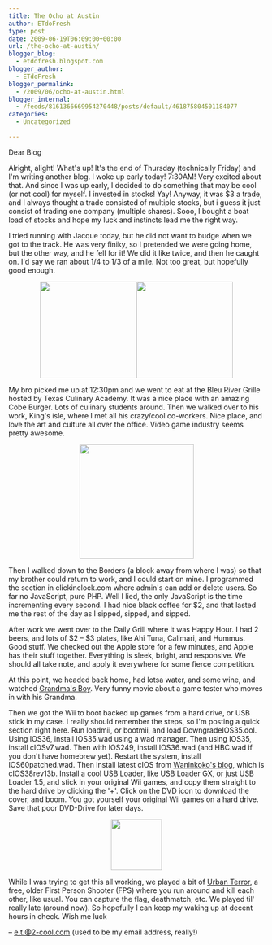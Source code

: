 ```yaml
---
title: The Ocho at Austin
author: ETdoFresh
type: post
date: 2009-06-19T06:09:00+00:00
url: /the-ocho-at-austin/
blogger_blog:
  - etdofresh.blogspot.com
blogger_author:
  - ETdoFresh
blogger_permalink:
  - /2009/06/ocho-at-austin.html
blogger_internal:
  - /feeds/8161366669954270448/posts/default/461875804501184077
categories:
  - Uncategorized

---
```

Dear Blog

Alright, alight! What's up! It's the end of Thursday (technically Friday) and I'm writing another blog. I woke up early today! 7:30AM! Very excited about that. And since I was up early, I decided to do something that may be cool (or not cool) for myself. I invested in stocks! Yay! Anyway, it was $3 a trade, and I always thought a trade consisted of multiple stocks, but i guess it just consist of trading one company (multiple shares). Sooo, I bought a boat load of stocks and hope my luck and instincts lead me the right way.

I tried running with Jacque today, but he did not want to budge when we got to the track. He was very finiky, so I pretended we were going home, but the other way, and he fell for it! We did it like twice, and then he caught on. I'd say we ran about 1/4 to 1/3 of a mile. Not too great, but hopefully good enough.

<p align="center">
  <a href="http://lh3.ggpht.com/_yEPuIWl8ybE/SjstTiSN-7I/AAAAAAAAAKQ/qAHgDIVXVVw/s1600/S6301615.JPG"><img src="http://lh3.ggpht.com/_yEPuIWl8ybE/SjstTiSN-7I/AAAAAAAAAKQ/qAHgDIVXVVw/s288/S6301615.JPG" width="190" /></a><a href="http://lh3.ggpht.com/_yEPuIWl8ybE/SjstTNV_VPI/AAAAAAAAAKI/k2R0tWpi5aU/s1600/S6301614.JPG"><img src="http://lh3.ggpht.com/_yEPuIWl8ybE/SjstTNV_VPI/AAAAAAAAAKI/k2R0tWpi5aU/s288/S6301614.JPG" width="190" /></a>
</p>

My bro picked me up at 12:30pm and we went to eat at the Bleu River Grille hosted by Texas Culinary Academy. It was a nice place with an amazing Cobe Burger. Lots of culinary students around. Then we walked over to his work, King's isle, where I met all his crazy/cool co-workers. Nice place, and love the art and culture all over the office. Video game industry seems pretty awesome.

<p align="center">
  <a href="http://lh6.ggpht.com/_yEPuIWl8ybE/SjstTwQrLxI/AAAAAAAAAKY/EYyWbVSTVz8/s1600/S6301616.JPG"><img src="http://lh6.ggpht.com/_yEPuIWl8ybE/SjstTwQrLxI/AAAAAAAAAKY/EYyWbVSTVz8/s288/S6301616.JPG" width="225" /></a>
</p>

Then I walked down to the Borders (a block away from where I was) so that my brother could return to work, and I could start on mine. I programmed the section in clickinclock.com where admin's can add or delete users. So far no JavaScript, pure PHP. Well I lied, the only JavaScript is the time incrementing every second. I had nice black coffee for $2, and that lasted me the rest of the day as I sipped, sipped, and sipped.

After work we went over to the Daily Grill where it was Happy Hour. I had 2 beers, and lots of $2 – $3 plates, like Ahi Tuna, Calimari, and Hummus. Good stuff. We checked out the Apple store for a few minutes, and Apple has their stuff together. Everything is sleek, bright, and responsive. We should all take note, and apply it everywhere for some fierce competition.

At this point, we headed back home, had lotsa water, and some wine, and watched [Grandma's Boy][1]. Very funny movie about a game tester who moves in with his Grandma.

Then we got the Wii to boot backed up games from a hard drive, or USB stick in my case. I really should remember the steps, so I'm posting a quick section right here. Run loadmii, or bootmii, and load DowngradeIOS35.dol. Using IOS36, install IOS35.wad using a wad manager. Then using IOS35, install cIOSv7.wad. Then with IOS249, install IOS36.wad (and HBC.wad if you don't have homebrew yet). Restart the system, install IOS60patched.wad. Then install latest cIOS from [Waninkoko's blog][2], which is cIOS38rev13b. Install a cool USB Loader, like USB Loader GX, or just USB Loader 1.5, and stick in your original Wii games, and copy them straight to the hard drive by clicking the '+'. Click on the DVD icon to download the cover, and boom. You got yourself your original Wii games on a hard drive. Save that poor DVD-Drive for later days.

<p align="center">
  <a href="http://www.urbanterror.net/e107_images/newspost_images/iourbanterrorlogo1.png"><img src="http://www.urbanterror.net/e107_images/newspost_images/iourbanterrorlogo1.png" width="100" /></a>
</p>

While I was trying to get this all working, we played a bit of [Urban Terror][3], a free, older First Person Shooter (FPS) where you run around and kill each other, like usual. You can capture the flag, deathmatch, etc. We played til' really late (around now). So hopefully I can keep my waking up at decent hours in check. Wish me luck

– e.t.@2-cool.com (used to be my email address, really!)

 [1]: http://www.imdb.com/title/tt0456554/
 [2]: http://www.teknoconsolas.es/blogs/waninkoko
 [3]: http://www.urbanterror.net/